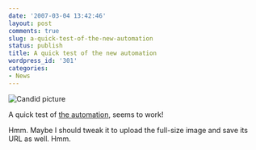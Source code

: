 ```yaml
---
date: '2007-03-04 13:42:46'
layout: post
comments: true
slug: a-quick-test-of-the-new-automation
status: publish
title: A quick test of the new automation
wordpress_id: '301'
categories:
- News
---
```



![Candid picture](http://www.phfactor.net/wp-pics/chris-and-cat-wp.jpg)


A quick test of [the automation](http://www.phfactor.net/wp/2007/03/04/zsh-wordpress-and-automator/), seems to work!

Hmm. Maybe I should tweak it to upload the full-size image and save its URL as well. Hmm.

